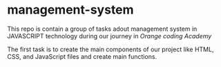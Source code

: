 # management-system

This repo is contain a group of tasks adout  management system in JAVASCRIPT technology during our journey in *Orange coding Academy*   

The first task is to create the main components of our project like HTML, CSS, and JavaScript files and create main functions.

